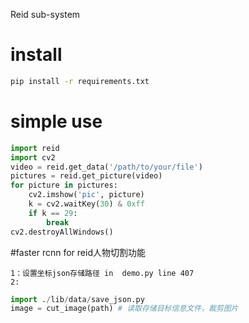 Reid sub-system

# install
```bash
pip install -r requirements.txt
```

# simple use
```python
import reid
import cv2
video = reid.get_data('/path/to/your/file')
pictures = reid.get_picture(video)
for picture in pictures:
	cv2.imshow('pic', picture)
	k = cv2.waitKey(30) & 0xff
	if k == 29:
		break
cv2.destroyAllWindows()
```

#faster rcnn for reid人物切割功能
```
1：设置坐标json存储路径 in  demo.py line 407
2:
```
```python
import ./lib/data/save_json.py 
image = cut_image(path) # 读取存储目标信息文件，裁剪图片
```
